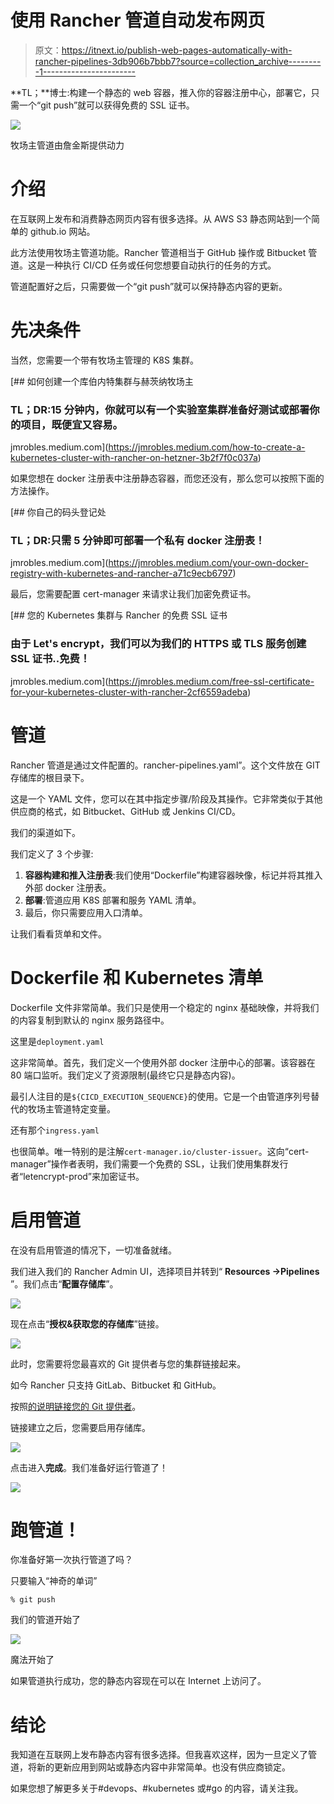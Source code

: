 # 使用 Rancher 管道自动发布网页

> 原文：<https://itnext.io/publish-web-pages-automatically-with-rancher-pipelines-3db906b7bbb7?source=collection_archive---------1----------------------->

**TL；**博士:构建一个静态的 web 容器，推入你的容器注册中心，部署它，只需一个“git push”就可以获得免费的 SSL 证书。

![](img/219e3624dbeea5f7ac4f65e6f0ba68c3.png)

牧场主管道由詹金斯提供动力

# 介绍

在互联网上发布和消费静态网页内容有很多选择。从 AWS S3 静态网站到一个简单的 github.io 网站。

此方法使用牧场主管道功能。Rancher 管道相当于 GitHub 操作或 Bitbucket 管道。这是一种执行 CI/CD 任务或任何您想要自动执行的任务的方式。

管道配置好之后，只需要做一个“git push”就可以保持静态内容的更新。

# 先决条件

当然，您需要一个带有牧场主管理的 K8S 集群。

[](https://jmrobles.medium.com/how-to-create-a-kubernetes-cluster-with-rancher-on-hetzner-3b2f7f0c037a) [## 如何创建一个库伯内特集群与赫茨纳牧场主

### TL；DR:15 分钟内，你就可以有一个实验室集群准备好测试或部署你的项目，既便宜又容易。

jmrobles.medium.com](https://jmrobles.medium.com/how-to-create-a-kubernetes-cluster-with-rancher-on-hetzner-3b2f7f0c037a) 

如果您想在 docker 注册表中注册静态容器，而您还没有，那么您可以按照下面的方法操作。

[](https://jmrobles.medium.com/your-own-docker-registry-with-kubernetes-and-rancher-a71c9ecb6797) [## 你自己的码头登记处

### TL；DR:只需 5 分钟即可部署一个私有 docker 注册表！

jmrobles.medium.com](https://jmrobles.medium.com/your-own-docker-registry-with-kubernetes-and-rancher-a71c9ecb6797) 

最后，您需要配置 cert-manager 来请求让我们加密免费证书。

[](https://jmrobles.medium.com/free-ssl-certificate-for-your-kubernetes-cluster-with-rancher-2cf6559adeba) [## 您的 Kubernetes 集群与 Rancher 的免费 SSL 证书

### 由于 Let's encrypt，我们可以为我们的 HTTPS 或 TLS 服务创建 SSL 证书..免费！

jmrobles.medium.com](https://jmrobles.medium.com/free-ssl-certificate-for-your-kubernetes-cluster-with-rancher-2cf6559adeba) 

# 管道

Rancher 管道是通过文件配置的。rancher-pipelines.yaml”。这个文件放在 GIT 存储库的根目录下。

这是一个 YAML 文件，您可以在其中指定步骤/阶段及其操作。它非常类似于其他供应商的格式，如 Bitbucket、GitHub 或 Jenkins CI/CD。

我们的渠道如下。

我们定义了 3 个步骤:

1.  **容器构建和推入注册表**:我们使用“Dockerfile”构建容器映像，标记并将其推入外部 docker 注册表。
2.  **部署**:管道应用 K8S 部署和服务 YAML 清单。
3.  最后，你只需要应用入口清单。

让我们看看货单和文件。

# Dockerfile 和 Kubernetes 清单

Dockerfile 文件非常简单。我们只是使用一个稳定的 nginx 基础映像，并将我们的内容复制到默认的 nginx 服务路径中。

这里是`deployment.yaml`

这非常简单。首先，我们定义一个使用外部 docker 注册中心的部署。该容器在 80 端口监听。我们定义了资源限制(最终它只是静态内容)。

最引人注目的是`${CICD_EXECUTION_SEQUENCE}`的使用。它是一个由管道序列号替代的牧场主管道特定变量。

还有那个`ingress.yaml`

也很简单。唯一特别的是注解`cert-manager.io/cluster-issuer`。这向“cert-manager”操作者表明，我们需要一个免费的 SSL，让我们使用集群发行者“letencrypt-prod”来加密证书。

# 启用管道

在没有启用管道的情况下，一切准备就绪。

我们进入我们的 Rancher Admin UI，选择项目并转到“ **Resources →Pipelines** ”。我们点击“**配置存储库**”。

![](img/b274f390428d116b469f6c2030269d7c.png)

现在点击“**授权&获取您的存储库**”链接。

![](img/8e1260d16ef4b08c08d85aa94aa2e1cd.png)

此时，您需要将您最喜欢的 Git 提供者与您的集群链接起来。

如今 Rancher 只支持 GitLab、Bitbucket 和 GitHub。

按照[的说明链接您的 Git 提供者](https://rancher.com/docs/rancher/v2.x/en/pipelines/#1-configure-version-control-providers)。

链接建立之后，您需要启用存储库。

![](img/3ffa206f1f7296a60708975562006b29.png)

点击进入**完成**。我们准备好运行管道了！

![](img/7db0566fe3a699f691dced058007e958.png)

# 跑管道！

你准备好第一次执行管道了吗？

只要输入“神奇的单词”

```
% git push
```

我们的管道开始了

![](img/cf833dcf4a2fccd088b685d444da4c82.png)

魔法开始了

如果管道执行成功，您的静态内容现在可以在 Internet 上访问了。

# 结论

我知道在互联网上发布静态内容有很多选择。但我喜欢这样，因为一旦定义了管道，将新的更新应用到网站或静态内容中非常简单。也没有供应商锁定。

如果您想了解更多关于#devops、#kubernetes 或#go 的内容，请关注我。
